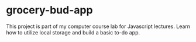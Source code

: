 # grocery-bud-app
This project is part of my computer course lab for Javascript lectures. Learn how to utilize local storage and build a basic to-do app.
